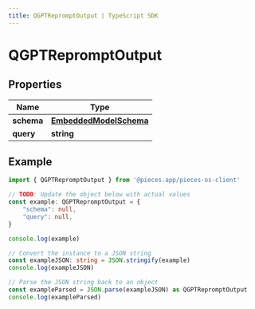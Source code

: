 ```yaml
---
title: QGPTRepromptOutput | TypeScript SDK
---
```



# QGPTRepromptOutput


## Properties

Name | Type
------------ | -------------
**schema** | [**EmbeddedModelSchema**](EmbeddedModelSchema)
**query** | **string**

## Example

```typescript
import { QGPTRepromptOutput } from '@pieces.app/pieces-os-client'

// TODO: Update the object below with actual values
const example: QGPTRepromptOutput = {
    "schema": null,
    "query": null,
}

console.log(example)

// Convert the instance to a JSON string
const exampleJSON: string = JSON.stringify(example)
console.log(exampleJSON)

// Parse the JSON string back to an object
const exampleParsed = JSON.parse(exampleJSON) as QGPTRepromptOutput
console.log(exampleParsed)
```


